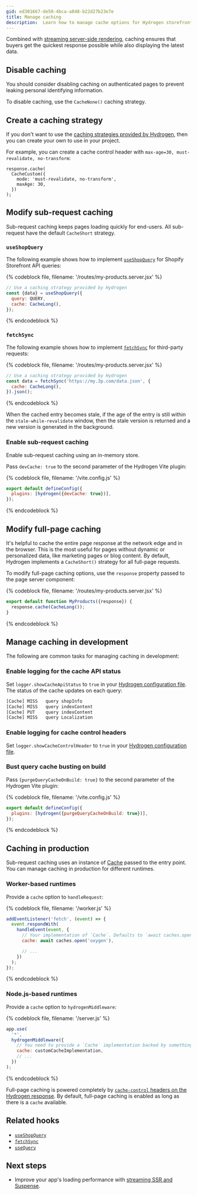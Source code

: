 ```yaml
---
gid: ed301667-de50-4bca-a848-b22d27b23e7e
title: Manage caching
description:  Learn how to manage cache options for Hydrogen storefronts.
---
```


Combined with [streaming server-side rendering](/custom-storefronts/hydrogen/streaming-ssr), caching ensures that buyers get the quickest response possible while also displaying the latest data.

## Disable caching

You should consider disabling caching on authenticated pages to prevent leaking personal identifying information.

To disable caching, use the `CacheNone()` caching strategy.

## Create a caching strategy

If you don't want to use the [caching strategies provided by Hydrogen](/custom-storefronts/hydrogen/querying/cache#caching-strategies), then you can create your own to use in your project.

For example, you can create a cache control header with `max-age=30, must-revalidate, no-transform`:

```tsx
response.cache(
  CacheCustom({
    mode: 'must-revalidate, no-transform',
    maxAge: 30,
  })
);
```

## Modify sub-request caching

Sub-request caching keeps pages loading quickly for end-users. All sub-request have the default `CacheShort` strategy.

### `useShopQuery`

The following example shows how to implement [`useShopQuery`](/api/hydrogen/hooks/global/useshopquery) for Shopify Storefront API queries:

{% codeblock file, filename: '/routes/my-products.server.jsx' %}

```jsx
// Use a caching strategy provided by Hydrogen
const {data} = useShopQuery({
  query: QUERY,
  cache: CacheLong(),
});
```

{% endcodeblock %}

### `fetchSync`

The following example shows how to implement [`fetchSync`](/api/hydrogen/hooks/global/fetchsync) for third-party requests:

{% codeblock file, filename: '/routes/my-products.server.jsx' %}

```jsx
// Use a caching strategy provided by Hydrogen
const data = fetchSync('https://my.3p.com/data.json', {
  cache: CacheLong(),
}).json();
```

{% endcodeblock %}

When the cached entry becomes stale, if the age of the entry is still within the `stale-while-revalidate` window, then the stale version is returned and a new version is generated in the background.

### Enable sub-request caching

Enable sub-request caching using an in-memory store.

Pass `devCache: true` to the second parameter of the Hydrogen Vite plugin:

{% codeblock file, filename: '/vite.config.js' %}

```js
export default defineConfig({
  plugins: [hydrogen({devCache: true})],
});
```

{% endcodeblock %}

## Modify full-page caching

It's helpful to cache the entire page response at the network edge and in the browser. This is the most useful for pages without dynamic or personalized data, like marketing pages or blog content. By default, Hydrogen implements a `CacheShort()` strategy for all full-page requests.

To modify full-page caching options, use the `response` property passed to the page server component:

{% codeblock file, filename: '/routes/my-products.server.jsx' %}

```jsx
export default function MyProducts({response}) {
  response.cache(CacheLong());
}
```

{% endcodeblock %}

## Manage caching in development

The following are common tasks for managing caching in development:

### Enable logging for the cache API status

Set `logger.showCacheApiStatus` to `true` in your [Hydrogen configuration file](/custom-storefronts/hydrogen/configuration#logger). The status of the cache updates on each query:

```sh
[Cache] MISS   query shopInfo
[Cache] MISS   query indexContent
[Cache] PUT    query indexContent
[Cache] MISS   query Localization
```

### Enable logging for cache control headers

Set `logger.showCacheControlHeader` to `true` in your [Hydrogen configuration file](/custom-storefronts/hydrogen/configuration#logger).

### Bust query cache busting on build

Pass `{purgeQueryCacheOnBuild: true}` to the second parameter of the Hydrogen Vite plugin:

{% codeblock file, filename: '/vite.config.js' %}

```js
export default defineConfig({
  plugins: [hydrogen({purgeQueryCacheOnBuild: true})],
});
```

{% endcodeblock %}

## Caching in production

Sub-request caching uses an instance of [Cache](https://developer.mozilla.org/en-US/docs/Web/API/Cache) passed to the entry point. You can manage caching in production for different runtimes.

### Worker-based runtimes

Provide a `cache` option to `handleRequest`:

{% codeblock file, filename: '/worker.js' %}

```js
addEventListener('fetch', (event) => {
  event.respondWith(
    handleEvent(event, {
      // Your implementation of `Cache`. Defaults to `await caches.open` for Oxygen support.
      cache: await caches.open('oxygen'),

      // ...
    })
  );
});
```

{% endcodeblock %}

### Node.js-based runtimes

Provide a `cache` option to `hydrogenMiddleware`:

{% codeblock file, filename: '/server.js' %}

```js
app.use(
  '*',
  hydrogenMiddleware({
    // You need to provide a `Cache` implementation backed by something like Redis or Memcached.
    cache: customCacheImplementation,
    // ...
  })
);
```

{% endcodeblock %}

Full-page caching is powered completely by [`cache-control` headers on the Hydrogen response](https://developer.mozilla.org/en-US/docs/Web/HTTP/Headers/Cache-Control). By default, full-page caching is enabled as long as there is a `cache` available.

## Related hooks

- [`useShopQuery`](/api/hydrogen/hooks/global/useshopquery)
- [`fetchSync`](/api/hydrogen/hooks/global/fetchsync)
- [`useQuery`](/api/hydrogen/hooks/global/usequery)

## Next steps

- Improve your app's loading performance with [streaming SSR and Suspense](/custom-storefronts/hydrogen/streaming-ssr).
